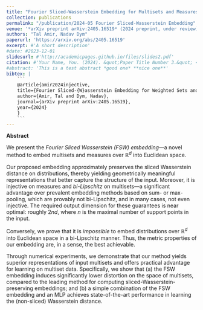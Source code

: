 ```yaml
---
title: "Fourier Sliced-Wasserstein Embedding for Multisets and Measures"
collection: publications
permalink: "/publication/2024-05 Fourier Sliced-Wasserstein Embedding"
venue: '*arXiv preprint arXiv:2405.16519* (2024 preprint, under review)'
authors: "Tal Amir, Nadav Dym"
paperurl: 'https://arxiv.org/abs/2405.16519'
excerpt: #'A short description'
#date: #2023-12-01
slidesurl: #'http://academicpages.github.io/files/slides2.pdf'
citation: #'Your Name, You. (2024). &quot;Paper Title Number 3.&quot; <i>GitHub Journal of Bugs</i>. 1(3).'
#abstract: 'This is a test abstract *good one* **nice one**'
bibtex: |
    ```
    @article{amir2024injective,
    title={Fourier Sliced-{W}asserstein Embedding for Weighted Sets and Point Clouds},
    author={Amir, Tal and Dym, Nadav},
    journal={arXiv preprint arXiv:2405.16519},
    year={2024}
    }
    ```
---
```



**Abstract**

We present the *Fourier Sliced Wasserstein (FSW) embedding*—a novel method to embed multisets and measures over $\mathbb{R}^d$ into Euclidean space.
 
Our proposed embedding approximately preserves the sliced Wasserstein distance on distributions, thereby yielding geometrically meaningful representations that better capture the structure of the input. Moreover, it is injective on measures and *bi-Lipschitz* on multisets—a significant advantage over prevalent embedding methods based on sum- or max-pooling, which are provably not bi-Lipschitz, and in many cases, not even injective.
The required output dimension for these guarantees is near optimal: roughly $2 n d$, where $n$ is the maximal number of support points in the input.
 
Conversely, we prove that it is $\textit{impossible}$ to embed distributions over $\mathbb{R}^d$ into Euclidean space in a bi-Lipschitz manner. Thus, the metric properties of our embedding are, in a sense, the best achievable.
 
Through numerical experiments, we demonstrate that our method yields superior representations of input multisets and offers practical advantage for learning on multiset data. Specifically, we show that (a) the FSW embedding induces significantly lower distortion on the space of multisets, compared to the leading method for computing sliced-Wasserstein-preserving embeddings; and (b) a simple combination of the FSW embedding and an MLP achieves state-of-the-art performance in learning the (non-sliced) Wasserstein distance.
